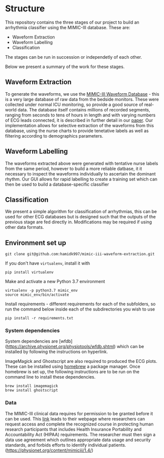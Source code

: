 # Structure

This repository contains the three stages of our project to build an arrhythmia classifier using the MIMIC-III database. 
These are:
- Waveform Extraction
- Waveform Labelling
- Classification

The stages can be run in succession or independetly of each other.

Below we present a summary of the work for these stages. 

## Waveform Extraction
To generate the waveforms, we use the [MIMIC-III Waveform Database](https://physionet.org/content/mimic3wdb/1.0/) - this is a very large database of raw data from the bedside monitors. These were collected under normal ICU monitoring, so provide a good source of real-world data. The database itself contains millions of recorded segments, ranging from seconds to tens of hours in length and with varying numbers of ECG leads connected, it is described in further detail in our [paper](link-to-data-paper).  Our implementation allows for selective extraction of the waveforms from this database, using the nurse charts to provide tenetative labels as well as filtering according to demographics parameters. 

## Waveform Labelling
The waveforms extracted above were generated with tentative nurse labels from the same period, however to build a more reliable datbase, it it necessary to inspect the waveforms individually to ascertain the dominant rhythm. Our GUI allows for rapid labelling to create a training set which can then be used to build a database-specific classifier

## Classification
We present a simple algorithm for classification of arrhythmias, this can be used for other ECG databases but is designed such that the outputs of the previous stage are fed directly in. Modifications may be required if using other data formats. 

## Environment set up
 ```
git clone git@github.com:hamidk997/mimic-iii-waveform-extraction.git
```

If you don't have `virtualenv`, install it with

```
pip install virtualenv
```

Make and activate a new Python 3.7 environment

```
virtualenv -p python3.7 mimic_env
source mimic_env/bin/activate
```
Install requirements - different requirements for each of the subfolders, so run the command below inside each of the subdirectories you wish to use
```
pip install -r requirements.txt
```
### System dependencies
System dependencies are [wfdb] (https://archive.physionet.org/physiotools/wfdb.shtml) which can be installed by following the instructions on hyperlink.

ImageMagick and Ghostscript are also required to produced the ECG plots. These can be installed using [homebrew](https://brew.sh) a package manager. Once homebrew is set up, the following instructions are to be run on the command line to install these dependencies. 

```
brew install imagemagick
brew install ghostscript
```
### Data

The MIMIC-III clinical data requires for permission to be granted before it can be used. This [link](https://mimic.physionet.org) leads to their webpage where researchers can request access and complete the recognized course in protecting human research participants that includes Health Insurance Portability and Accountability Act (HIPAA) requirements. The researcher must then sign a data use agreement which outlines appropriate data usage and security standards, and forbids efforts to identify individual patients. (https://physionet.org/content/mimiciii/1.4/)


